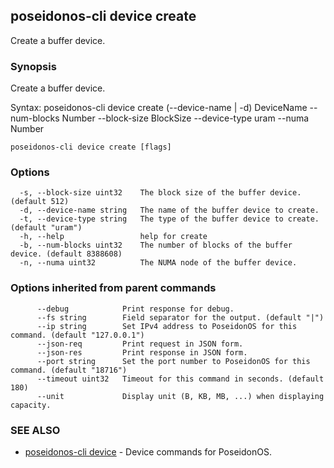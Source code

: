 ## poseidonos-cli device create

Create a buffer device.

### Synopsis


Create a buffer device.

Syntax:
	poseidonos-cli device create (--device-name | -d) DeviceName --num-blocks Number --block-size BlockSize --device-type uram --numa Number
          

```
poseidonos-cli device create [flags]
```

### Options

```
  -s, --block-size uint32    The block size of the buffer device. (default 512)
  -d, --device-name string   The name of the buffer device to create.
  -t, --device-type string   The type of the buffer device to create. (default "uram")
  -h, --help                 help for create
  -b, --num-blocks uint32    The number of blocks of the buffer device. (default 8388608)
  -n, --numa uint32          The NUMA node of the buffer device.
```

### Options inherited from parent commands

```
      --debug            Print response for debug.
      --fs string        Field separator for the output. (default "|")
      --ip string        Set IPv4 address to PoseidonOS for this command. (default "127.0.0.1")
      --json-req         Print request in JSON form.
      --json-res         Print response in JSON form.
      --port string      Set the port number to PoseidonOS for this command. (default "18716")
      --timeout uint32   Timeout for this command in seconds. (default 180)
      --unit             Display unit (B, KB, MB, ...) when displaying capacity.
```

### SEE ALSO

* [poseidonos-cli device](poseidonos-cli_device.md)	 - Device commands for PoseidonOS.

